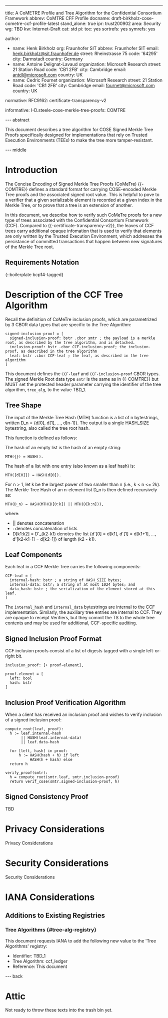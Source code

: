 ---
title: A CoMETRE Profile and Tree Algorithm for the Confidential Consortium Framework
abbrev: CoMTRE CFF Profile
docname: draft-birkholz-cose-cometre-ccf-profile-latest
stand_alone: true
ipr: trust200902
area: Security
wg: TBD
kw: Internet-Draft
cat: std
pi:
  toc: yes
  sortrefs: yes
  symrefs: yes

author:
- name: Henk Birkholz
  org: Fraunhofer SIT
  abbrev: Fraunhofer SIT
  email: henk.birkholz@sit.fraunhofer.de
  street: Rheinstrasse 75
  code: '64295'
  city: Darmstadt
  country: Germany
- name: Antoine Delignat-Lavaud
  organization: Microsoft Research
  street: 21 Station Road
  code: 'CB1 2FB'
  city: Cambridge
  email: antdl@microsoft.com
  country: UK
- name: Cedric Fournet
  organization: Microsoft Research
  street: 21 Station Road
  code: 'CB1 2FB'
  city: Cambridge
  email: fournet@microsoft.com
  country: UK

normative:
  RFC9162: certificate-transparency-v2

informative:
  I-D.steele-cose-merkle-tree-proofs: COMTRE

--- abstract

This document describes a tree algorithm for COSE Signed Merkle Tree Proofs specifically designed for implementations that rely on Trusted Execution Environments (TEEs) to make the
tree more tamper-resistant.

--- middle

# Introduction

The Concise Encoding of Signed Merkle Tree Proofs (CoMeTre) {{-COMTRE}} defines a standard format for carrying COSE-encoded Merkle Tree proofs and the associated signed root value.
This is helpful to pove to a verifier that a given serializable element is recorded at a given index in the Merkle Tree, or to prove that a tree is an extension of another.

In this document, we describe how to verify such CoMeTre proofs for a new type of trees associated with the Confidential Consortium Framework (CCF). Compared to {{-certificate-transparency-v2}}, the leaves of CCF trees carry additional opaque infomation that is used to verify that elements are only written by the Trusted Execution Environment,
which addresses the persistance of committed transactions that happen between new signatures of
the Merkle Tree root.

## Requirements Notation

{::boilerplate bcp14-tagged}

# Description of the CCF Tree Algorithm

Recall the definition of CoMeTre inclusion proofs, which are parametrized by 3 CBOR data types that are specific to the Tree Algorithm:

~~~~ cddl
signed-inclusion-proof = [
  signed-inclusion-proof: bstr .cbor smtr ; the payload is a merkle root, as described by the tree algorithm, and is detached.
  inclusion-proof: bstr .cbor CCF-inclusion-proof; the inclusion-proof, as described in the tree algorithm
  leaf: bstr .cbor CCF-leaf ; the leaf, as described in the tree algorithm
]
~~~~

This document defines the `CCF-leaf` and `CCF-inclusion-proof` CBOR types. The signed Merkle Root data type `smtr` is the same as in {{-COMTRE}} but MUST set the protected header parameter carrying the identifier of the tree algorithm, `tree_alg`, to the value TBD_1.

## Tree Shape

The input of the Merkle Tree Hash (MTH) function is a list of n bytestrings, written D_n = \{d\[0\], d\[1\], ..., d\[n-1\]\}. The output is a single HASH_SIZE bytestring, also called the tree root hash.

This function is defined as follows:

The hash of an empty list is the hash of an empty string:

~~~
MTH({}) = HASH().
~~~

The hash of a list with one entry (also known as a leaf hash) is:

~~~
MTH({d[0]}) = HASH(d[0]).
~~~

For n > 1, let k be the largest power of two smaller than n (i.e., k < n <= 2k). The Merkle Tree Hash of an n-element list D_n is then defined recursively as:

~~~
MTH(D_n) = HASH(MTH(D[0:k]) || MTH(D[k:n])),
~~~

where:

- \|\| denotes concatenation
- : denotes concatenation of lists
- D\[k1:k2\] = D'_(k2-k1) denotes the list \{d'\[0\] = d\[k1\], d'\[1\] = d\[k1+1\], ..., d'\[k2-k1-1\] = d\[k2-1\]\} of length (k2 - k1).

## Leaf Components

Each leaf in a CCF Merkle Tree carries the following components:

~~~
CCF-leaf = [
  internal-hash: bstr ; a string of HASH_SIZE bytes;
  internal-data: bstr; a string of at most 1024 bytes; and
  data_hash: bstr ; the serialization of the element stored at this leaf.
]
~~~

The `internal_hash` and `internal_data` bytestrings are internal to the CCF implementation. Similarly, the auxiliary tree entries are internal to CCF. They are opaque to receipt Verifiers, but they commit the TS to the whole tree contents and may be used for additional, CCF-specific auditing.

## Signed Inclusion Proof Format

CCF inclusion proofs consist of a list of digests tagged with a single left-or-right bit.

~~~
inclusion_proof: [+ proof-element],

proof-element = [
  left: bool
  hash: bstr
]
~~~

## Inclusion Proof Verification Algorithm

When a client has received an inclusion proof and wishes to verify inclusion of a signed inclusion proof:

~~~
compute_root(leaf, proof):
  h := leaf.internal-hash
       || HASH(leaf.internal-data)
       || leaf.data-hash

  for [left, hash] in proof:
      h := HASH(hash + h) if left
           HASH(h + hash) else
  return h

verify_proof(smtr):
  h = compute_root(smtr.leaf, smtr.inclusion-proof)
  return verif_cose(smtr.signed-inclusion-proof, h)
~~~

## Signed Consistency Proof

TBD

# Privacy Considerations

Privacy Considerations

# Security Considerations

Security Considerations

# IANA Considerations

## Additions to Existing Registries

### Tree Algorithms {#tree-alg-registry}

This document requests IANA to add the following new value to the 'Tree Algorithms' registry:


* Identifier: TBD_1
* Tree Algorithm: ccf_ledger
* Reference: This document

--- back

# Attic

Not ready to throw these texts into the trash bin yet.

